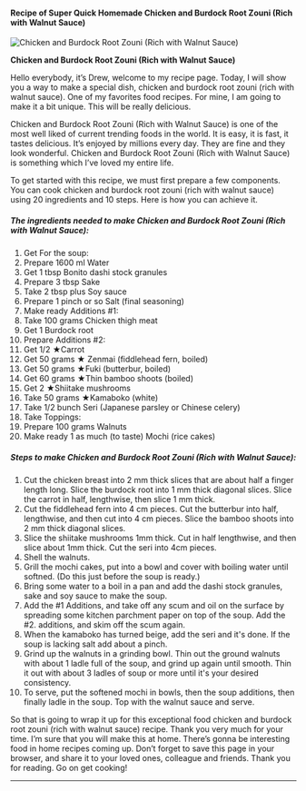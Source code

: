             

#### Recipe of Super Quick Homemade Chicken and Burdock Root Zouni (Rich with Walnut Sauce)

![Chicken and Burdock Root Zouni  (Rich with Walnut Sauce)](https://img-global.cpcdn.com/recipes/6431035091845120/751x532cq70/chicken-and-burdock-root-zouni-rich-with-walnut-sauce-recipe-main-photo.jpg)

**Chicken and Burdock Root Zouni (Rich with Walnut Sauce)**

Hello everybody, it’s Drew, welcome to my recipe page. Today, I will show you a way to make a special dish, chicken and burdock root zouni (rich with walnut sauce). One of my favorites food recipes. For mine, I am going to make it a bit unique. This will be really delicious.

Chicken and Burdock Root Zouni (Rich with Walnut Sauce) is one of the most well liked of current trending foods in the world. It is easy, it is fast, it tastes delicious. It’s enjoyed by millions every day. They are fine and they look wonderful. Chicken and Burdock Root Zouni (Rich with Walnut Sauce) is something which I’ve loved my entire life.

To get started with this recipe, we must first prepare a few components. You can cook chicken and burdock root zouni (rich with walnut sauce) using 20 ingredients and 10 steps. Here is how you can achieve it.

##### The ingredients needed to make Chicken and Burdock Root Zouni (Rich with Walnut Sauce):

1.  Get For the soup:
2.  Prepare 1600 ml Water
3.  Get 1 tbsp Bonito dashi stock granules
4.  Prepare 3 tbsp Sake
5.  Take 2 tbsp plus Soy sauce
6.  Prepare 1 pinch or so Salt (final seasoning)
7.  Make ready Additions #1:
8.  Take 100 grams Chicken thigh meat
9.  Get 1 Burdock root
10.  Prepare Additions #2:
11.  Get 1/2 ★Carrot
12.  Get 50 grams ★ Zenmai (fiddlehead fern, boiled)
13.  Get 50 grams ★Fuki (butterbur, boiled)
14.  Get 60 grams ★Thin bamboo shoots (boiled)
15.  Get 2 ★Shiitake mushrooms
16.  Take 50 grams ★Kamaboko (white)
17.  Take 1/2 bunch Seri (Japanese parsley or Chinese celery)
18.  Take Toppings:
19.  Prepare 100 grams Walnuts
20.  Make ready 1 as much (to taste) Mochi (rice cakes)

##### Steps to make Chicken and Burdock Root Zouni (Rich with Walnut Sauce):

1.  Cut the chicken breast into 2 mm thick slices that are about half a finger length long. Slice the burdock root into 1 mm thick diagonal slices. Slice the carrot in half, lengthwise, then slice 1 mm thick.
2.  Cut the fiddlehead fern into 4 cm pieces. Cut the butterbur into half, lengthwise, and then cut into 4 cm pieces. Slice the bamboo shoots into 2 mm thick diagonal slices.
3.  Slice the shiitake mushrooms 1mm thick. Cut in half lengthwise, and then slice about 1mm thick. Cut the seri into 4cm pieces.
4.  Shell the walnuts.
5.  Grill the mochi cakes, put into a bowl and cover with boiling water until softned. (Do this just before the soup is ready.)
6.  Bring some water to a boil in a pan and add the dashi stock granules, sake and soy sauce to make the soup.
7.  Add the #1 Additions, and take off any scum and oil on the surface by spreading some kitchen parchment paper on top of the soup. Add the #2. additions, and skim off the scum again.
8.  When the kamaboko has turned beige, add the seri and it's done. If the soup is lacking salt add about a pinch.
9.  Grind up the walnuts in a grinding bowl. Thin out the ground walnuts with about 1 ladle full of the soup, and grind up again until smooth. Thin it out with about 3 ladles of soup or more until it's your desired consistency.
10.  To serve, put the softened mochi in bowls, then the soup additions, then finally ladle in the soup. Top with the walnut sauce and serve.

So that is going to wrap it up for this exceptional food chicken and burdock root zouni (rich with walnut sauce) recipe. Thank you very much for your time. I’m sure that you will make this at home. There’s gonna be interesting food in home recipes coming up. Don’t forget to save this page in your browser, and share it to your loved ones, colleague and friends. Thank you for reading. Go on get cooking!

* * *